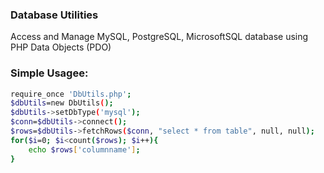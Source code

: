### Database Utilities

Access and Manage MySQL, PostgreSQL, MicrosoftSQL database using PHP Data Objects (PDO)


### Simple Usagee:
```sh
require_once 'DbUtils.php';
$dbUtils=new DbUtils();
$dbUtils->setDbType('mysql');
$conn=$dbUtils->connect();
$rows=$dbUtils->fetchRows($conn, "select * from table", null, null);
for($i=0; $i<count($rows); $i++){
    echo $rows['columnname'];
}
```
